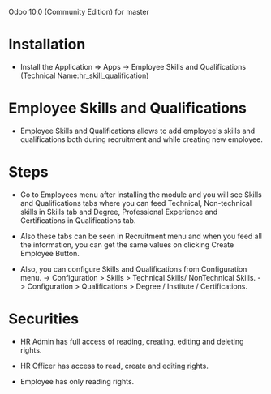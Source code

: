 Odoo 10.0 (Community Edition) for master 

Installation 
============
* Install the Application => Apps -> Employee Skills and Qualifications (Technical Name:hr_skill_qualification)



Employee Skills and Qualifications
==================================
* Employee Skills and Qualifications allows to add employee's skills and qualifications both during recruitment and while creating new employee.


Steps
=====
* Go to Employees menu after installing the module and you will see Skills and Qualifications tabs where you can feed Technical, Non-technical skills in Skills tab and Degree, Professional Experience and Certifications in Qualifications tab.

* Also these tabs can be seen in Recruitment menu and when you feed all the information, you can get the same values on clicking Create Employee Button.

* Also, you can configure Skills and Qualifications from Configuration menu.
-> Configuration > Skills > Technical Skills/ NonTechnical Skills.
-> Configuration > Qualifications > Degree / Institute / Certifications.


Securities
==========
* HR Admin has full access of reading, creating, editing and deleting rights.

* HR Officer has access to read, create and editing rights.

* Employee has only reading rights.

